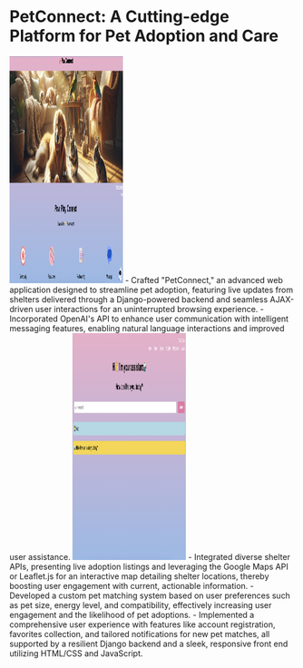 # PetConnect: A Cutting-edge Platform for Pet Adoption and Care
<img src="images_for_md/home.png" alt="image for chatbot" width="200" height="400"/>
- Crafted "PetConnect," an advanced web application designed to streamline pet adoption, featuring live updates from shelters delivered through a Django-powered backend and seamless AJAX-driven user interactions for an uninterrupted browsing experience.
- Incorporated OpenAI's API to enhance user communication with intelligent messaging features, enabling natural language interactions and improved user assistance.
<img src="images_for_md/chat.png" alt="image for chatbot" width="200" height="400"/>
- Integrated diverse shelter APIs, presenting live adoption listings and leveraging the Google Maps API or Leaflet.js for an interactive map detailing shelter locations, thereby boosting user engagement with current, actionable information.
- Developed a custom pet matching system based on user preferences such as pet size, energy level, and compatibility, effectively increasing user engagement and the likelihood of pet adoptions.
- Implemented a comprehensive user experience with features like account registration, favorites collection, and tailored notifications for new pet matches, all supported by a resilient Django backend and a sleek, responsive front end utilizing HTML/CSS and JavaScript.
